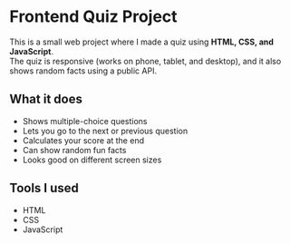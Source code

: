 # Frontend Quiz Project

This is a small web project where I made a quiz using **HTML, CSS, and JavaScript**.  
The quiz is responsive (works on phone, tablet, and desktop), and it also shows random facts using a public API.

## What it does
- Shows multiple-choice questions
- Lets you go to the next or previous question
- Calculates your score at the end
- Can show random fun facts
- Looks good on different screen sizes

## Tools I used
- HTML
- CSS
- JavaScript
